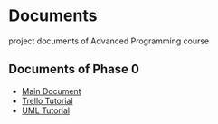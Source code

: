 # Documents
project documents of Advanced Programming course

## Documents of Phase 0
- [Main Document](https://github.com/AdvProg2020/Documents/releases/download/Phase_0/PHASE0.pdf "Main Document")
- [Trello Tutorial](https://github.com/AdvProg2020/Documents/releases/download/Phase_0/trello.pdf "Trello Tutorial")
- [UML Tutorial](https://github.com/AdvProg2020/Documents/releases/download/Phase_0/uml.pdf "UML Tutorial")
